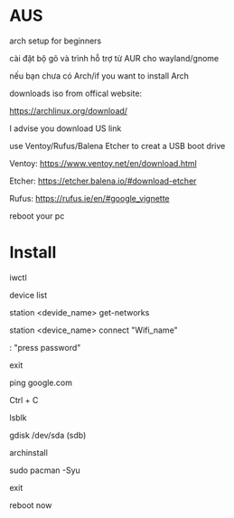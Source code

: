 # AUS
arch setup for beginners

cài đặt bộ gõ và trình hỗ trợ từ AUR cho wayland/gnome

nếu bạn chưa có Arch/if you want to install Arch

downloads iso from offical website:

https://archlinux.org/download/

I advise you download US link

use Ventoy/Rufus/Balena Etcher to creat a USB boot drive

Ventoy: https://www.ventoy.net/en/download.html

Etcher: https://etcher.balena.io/#download-etcher

Rufus:  https://rufus.ie/en/#google_vignette

reboot your pc

# Install

iwctl

device list

station <devide_name> get-networks

station <device_name> connect "Wifi_name"


: "press password"


exit

ping google.com

Ctrl + C

lsblk

gdisk /dev/sda (sdb)

archinstall



sudo pacman -Syu

exit

reboot now
